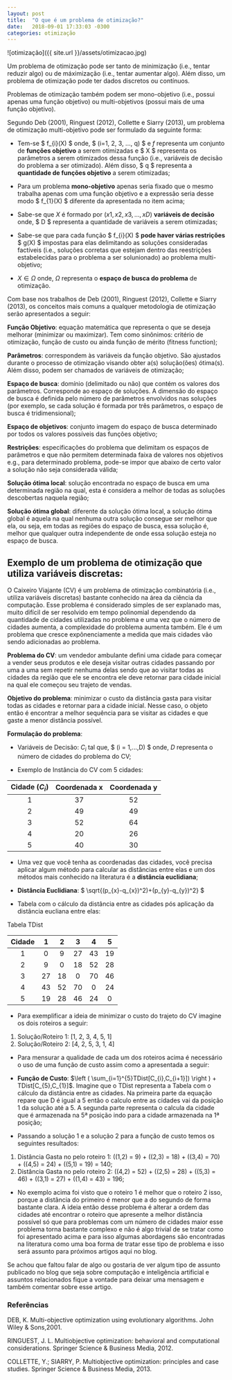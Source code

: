```yaml
---
layout: post
title:  "O que é um problema de otimização?"
date:   2018-09-01 17:33:03 -0300
categories: otimização
---
```


![otimização]({{ site.url }}/assets/otimizacao.jpg)

Um problema de otimização pode ser tanto de minimização (i.e., tentar reduzir algo) ou de máximização (i.e., tentar aumentar algo). Além disso, um problema de otimização pode ter dados discretos ou contínuos.

Problemas de otimização também podem ser mono-objetivo (i.e., possui apenas uma função objetivo) ou multi-objetivos (possui mais de uma função objetivo).

Segundo Deb (2001), Ringuest (2012), Collette e Siarry (2013), um problema de otimização multi-objetivo pode ser formulado da seguinte forma:

* Tem-se $ f_{i}(X) $ onde, $ (i=1, 2, 3, ..., q) $ e $f$ representa um conjunto de __funções objetivo__ a serem otimizadas e $ X $ representa os parâmetros a serem otimizados dessa função (i.e., variáveis de decisão do problema a ser otimizado). Além disso, $ q $ representa a __quantidade de funções objetivo__ a serem otimizadas;

* Para um problema __mono-objetivo__ apenas seria fixado que o mesmo trabalha apenas com uma função objetivo e a expressão seria desse modo $ f_{1}(X) $ diferente da apresentada no item acima;

* Sabe-se que $X$ é formado por $(x1, x2, x3, ..., xD)$ __variáveis de decisão__ onde, $ D $ representa a quantidade de variáveis a serem otimizadas;

* Sabe-se que para cada função $ f_{i}(X) $ __pode haver várias restrições__ $ g(X) $ impostas para elas delimitando as soluções consideradas factíveis (i.e., soluções corretas que estejam dentro das reestrições estabelecidas para o problema a ser solunionado) ao problema multi-objetivo;

* $X ∈ Ω$ onde, $Ω$ representa o __espaço de busca do problema__ de otimização.

Com base nos trabalhos de Deb (2001), Ringuest (2012), Collette e Siarry (2013), os conceitos mais comuns a qualquer metodologia de otimização serão apresentados a seguir:

__Função Objetivo__: equação matemática que representa o que se deseja melhorar (minimizar ou maximizar). Tem como sinônimos: critério de otimização, função de custo ou ainda função de mérito (fitness function);

__Parâmetros__: correspondem às variáveis da função objetivo. São ajustados durante o processo de otimização visando obter a(s) solução(ões) ótima(s). Além disso, podem ser chamados de variáveis de otimização;

__Espaço de busca__: domínio (delimitado ou não) que contém os valores dos parâmetros. Corresponde ao espaço de soluções. A dimensão do espaço de busca é definida pelo número de parâmetros envolvidos nas soluções (por exemplo, se cada solução é formada por três parâmetros, o espaço de busca é tridimensional);

__Espaço de objetivos__: conjunto imagem do espaço de busca determinado por todos os valores possíveis das funções objetivo;

__Restrições__: especificações do problema que delimitam os espaços de parâmetros e que não permitem determinada faixa de valores nos objetivos e.g., para determinado problema, pode-se impor que abaixo de certo valor a solução não seja considerada válida;

__Solução ótima local__: solução encontrada no espaço de busca em uma determinada região na qual, esta é considera a melhor de todas as soluções descobertas naquela região;

__Solução ótima global__: diferente da solução ótima local, a solução ótima global é aquela na qual nenhuma outra solução consegue ser melhor que ela, ou seja, em todas as regiões do espaço de busca, essa solução é, melhor que qualquer outra independente de onde essa solução esteja no espaço de busca.

## Exemplo de um problema de otimização que utiliza variáveis discretas:

O Caixeiro Viajante (CV) é um problema de otimização combinatória (i.e., utiliza variáveis discretas) bastante conhecido na área da ciência da computação. Esse problema é considerado simples de ser explanado mas, muito difícil de ser resolvido em tempo polinomial dependendo da quantidade de cidades utilizadas no problema e uma vez que o número de cidades aumenta, a complexidade do problema aumenta também. Ele é um problema que cresce expônenciamente a medida que mais cidades vão sendo adicionadas ao problema.

__Problema do CV__: um vendedor ambulante defini uma cidade para começar a vender seus produtos e ele deseja visitar outras cidades passando por uma a uma sem repetir nenhuma delas sendo que ao visitar todas as cidades da região que ele se encontra ele deve retornar para cidade inicial na qual ele começou seu trajeto de vendas.

__Objetivo do problema__: minimizar o custo da distância gasta para visitar todas as cidades e retornar para a cidade inicial. Nesse caso, o objeto então é encontrar a melhor sequência para se visitar as cidades e que gaste a menor distância possível. 

__Formulação do problema__:

* Variáveis de Decisão: $C_{i}$ tal que, $ (i = 1,...,D) $ onde, $D$ representa o número de cidades do problema do CV;

* Exemplo de Instância do CV com 5 cidades:

| Cidade ($C_{i}$) | Coordenada x | Coordenada y |
|:--------------:|:------------:|:------------:|
|        1       |      37      |      52      |
|        2       |      49      |      49      |
|        3       |      52      |      64      |
|        4       |      20      |      26      |
|        5       |      40      |      30      |

* Uma vez que você tenha as coordenadas das cidades, você precisa aplicar algum método para calcular as distâncias entre elas e um dos métodos mais conhecido na literatura é a __distância euclidiana__;

* __Distância Euclidiana__: $ \sqrt{(p_{x}-q_{x})^2)+(p_{y}-q_{y})^2} $

* Tabela com o cálculo da distância entre as cidades pós aplicação da distância eucliana entre elas:

Tabela TDist

| Cidade |  1 |  2 |  3 |  4 |  5 |
|:------------:|:--:|:--:|:--:|:--:|:--:|
|       1      |  0 |  9 | 27 | 43 | 19 |
|       2      |  9 |  0 | 18 | 52 | 28 |
|       3      | 27 | 18 |  0 | 70 | 46 |
|       4      | 43 | 52 | 70 |  0 | 24 |
|       5      | 19 | 28 | 46 | 24 |  0 |

* Para exemplificar a ideia de minimizar o custo do trajeto do CV imagine os dois roteiros a seguir:
1. Solução/Roteiro 1: [1, 2, 3, 4, 5, 1]
2. Solução/Roteiro 2: [4, 2, 5, 3, 1, 4]

* Para mensurar a qualidade de cada um dos roteiros acima é necessário o uso de uma função de custo assim como a apresentada a seguir:

* __Função de Custo__: $\left (  \sum_{i=1}^{5}TDist[C_{i},C_{i+1}]) \right ) + TDist[C_{5},C_{1}]$.  Imagine que o TDist representa a Tabela com o cálculo da distância entre as cidades. Na primeira parte da equação repare que D é igual a 5 então o calculo entre as cidades vai da posição 1 da solução até a 5. A segunda parte representa o calcula da cidade que é armazenada na 5ª posição indo para a cidade armazenada na 1ª posição;

* Passando a solução 1 e a solução 2 para a função de custo temos os seguintes resultados:
1. Distância Gasta no pelo roteiro 1: ((1,2) = 9) + ((2,3) = 18) + ((3,4) = 70) + ((4,5) = 24) + ((5,1) = 19)  = 140; 
2. Distância Gasta no pelo roteiro 2: ((4,2) = 52) + ((2,5) = 28) + ((5,3) = 46) + ((3,1) = 27) + ((1,4) = 43)  = 196;

* No exemplo acima foi visto que o roteiro 1 é melhor que o roteiro 2 isso, porque a distância do primeiro é menor que a do segundo de forma bastante clara. A ideia então desse problema é alterar a ordem das cidades até encontrar o roteiro que apresente a melhor distância possível só que para problemas com um número de cidades maior esse problema torna bastante complexo e não é algo trivial de se tratar como foi apresentado acima e para isso algumas abordagens são encontradas na literatura como uma boa forma de tratar esse tipo de problema e isso será assunto para próximos artigos aqui no blog.

Se achou que faltou falar de algo ou gostaria de ver algum tipo de assunto publicado no blog que seja sobre computação e inteligência artificial e assuntos relacionados fique a vontade para deixar uma mensagem e também comentar sobre esse artigo.

### Referências

DEB, K. Multi-objective optimization using evolutionary algorithms. John Wiley & Sons,2001.

RINGUEST, J. L. Multiobjective optimization: behavioral and computational considerations. Springer Science & Business Media, 2012.

COLLETTE, Y.; SIARRY, P. Multiobjective optimization: principles and case studies. Springer Science & Business Media, 2013.



